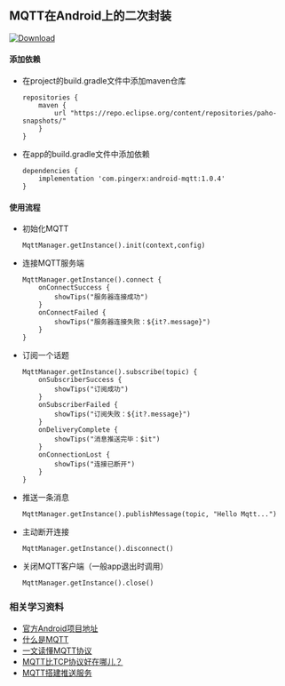 ## MQTT在Android上的二次封装
 [ ![Download](https://api.bintray.com/packages/fungo/maven/mqtt-android/images/download.svg) ](https://bintray.com/fungo/maven/mqtt-android/_latestVersion)
#### 添加依赖
* 在project的build.gradle文件中添加maven仓库


      repositories {
          maven {
              url "https://repo.eclipse.org/content/repositories/paho-snapshots/"
          }
      }

* 在app的build.gradle文件中添加依赖

      dependencies {
          implementation 'com.pingerx:android-mqtt:1.0.4'
      }

#### 使用流程

* 初始化MQTT

      MqttManager.getInstance().init(context,config)


* 连接MQTT服务端

      MqttManager.getInstance().connect {
          onConnectSuccess {
              showTips("服务器连接成功")
          }
          onConnectFailed {
              showTips("服务器连接失败：${it?.message}")
          }
      }


* 订阅一个话题

      MqttManager.getInstance().subscribe(topic) {
          onSubscriberSuccess {
              showTips("订阅成功")
          }
          onSubscriberFailed {
              showTips("订阅失败：${it?.message}")
          }
          onDeliveryComplete {
              showTips("消息推送完毕：$it")
          }
          onConnectionLost {
              showTips("连接已断开")
          }
      }

* 推送一条消息

      MqttManager.getInstance().publishMessage(topic, "Hello Mqtt...")

* 主动断开连接

      MqttManager.getInstance().disconnect()

* 关闭MQTT客户端（一般app退出时调用）

      MqttManager.getInstance().close()


### 相关学习资料
* [官方Android项目地址](https://github.com/eclipse/paho.mqtt.android)
* [什么是MQTT](https://www.ibm.com/developerworks/cn/iot/iot-mqtt-why-good-for-iot/index.html)
* [一文读懂MQTT协议](https://blog.csdn.net/aa1215018028/article/details/84888096)
* [MQTT比TCP协议好在哪儿？](https://www.zhihu.com/question/23373904)
* [MQTT搭建推送服务](https://www.jianshu.com/p/b47fae7a654e)
